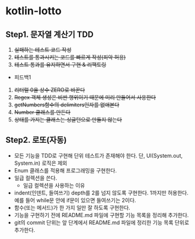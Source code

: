 # kotlin-lotto

## Step1. 문자열 계산기 TDD

1. ~~실패하는 테스트 코드 작성~~
2. ~~테스트를 통과시키는 코드를 빠르게 작성(죄악 허용)~~
3. ~~테스트 통과를 유지하면서 구현 & 리팩토링~~

* 피드백1
1. ~~리터럴 0을 상수 ZERO로 바꾼다~~
2. ~~Regex 객체 생성은 비싼 행위이기 때문에 미리 만들어서 사용한다~~
3. ~~getNumbers함수의 delimiters인자를 없애본다~~
4. ~~Number 클래스를 만든다~~
5. ~~상태를 가지는 클래스는 싱글턴으로 만들지 않는다~~

## Step2. 로또(자동)

* 모든 기능을 TDD로 구현해 단위 테스트가 존재해야 한다. 단, UI(System.out, System.in) 로직은 제외
* Enum 클래스를 적용해 프로그래밍을 구현한다.
* 일급 컬렉션을 쓴다.
    * 일급 컬렉션을 사용하는 이유
* indent(인덴트, 들여쓰기) depth를 2를 넘지 않도록 구현한다. 1까지만 허용한다. 예를 들어 while문 안에 if문이 있으면 들여쓰기는 2이다.
* 함수(또는 메서드)가 한 가지 일만 잘 하도록 구현한다.
* 기능을 구현하기 전에 README.md 파일에 구현할 기능 목록을 정리해 추가한다.
* git의 commit 단위는 앞 단계에서 README.md 파일에 정리한 기능 목록 단위로 추가한다.

